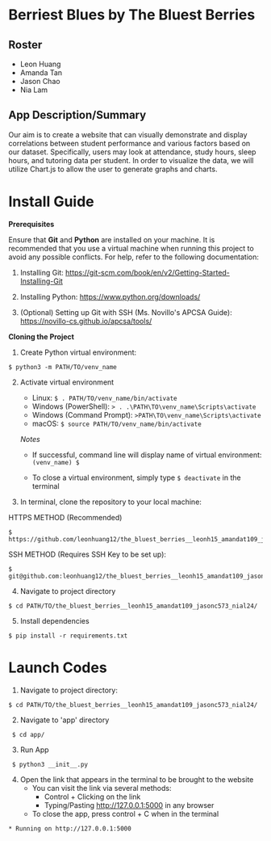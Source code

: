 # Berriest Blues by The Bluest Berries

## Roster
* Leon Huang
* Amanda Tan
* Jason Chao
* Nia Lam

## App Description/Summary
Our aim is to create a website that can visually demonstrate and display correlations between student performance and various factors based on our dataset. Specifically, users may look at attendance, study hours, sleep hours, and tutoring data per student. In order to visualize the data, we will utilize Chart.js to allow the user to generate graphs and charts. 

# Install Guide

**Prerequisites**

Ensure that **Git** and **Python** are installed on your machine. It is recommended that you use a virtual machine when running this project to avoid any possible conflicts. For help, refer to the following documentation:
   1. Installing Git: https://git-scm.com/book/en/v2/Getting-Started-Installing-Git 
   2. Installing Python: https://www.python.org/downloads/ 

   3. (Optional) Setting up Git with SSH (Ms. Novillo's APCSA Guide): https://novillo-cs.github.io/apcsa/tools/ 
         

**Cloning the Project**
1. Create Python virtual environment:

```
$ python3 -m PATH/TO/venv_name
```

2. Activate virtual environment 

   - Linux: `$ . PATH/TO/venv_name/bin/activate`
   - Windows (PowerShell): `> . .\PATH\TO\venv_name\Scripts\activate`
   - Windows (Command Prompt): `>PATH\TO\venv_name\Scripts\activate`
   - macOS: `$ source PATH/TO/venv_name/bin/activate`

   *Notes*

   - If successful, command line will display name of virtual environment: `(venv_name) $ `

   - To close a virtual environment, simply type `$ deactivate` in the terminal


3. In terminal, clone the repository to your local machine: 

HTTPS METHOD (Recommended)

```
$ https://github.com/leonhuang12/the_bluest_berries__leonh15_amandat109_jasonc573_nial24.git
```

SSH METHOD (Requires SSH Key to be set up):

```
$ git@github.com:leonhuang12/the_bluest_berries__leonh15_amandat109_jasonc573_nial24.git
```

4. Navigate to project directory

```
$ cd PATH/TO/the_bluest_berries__leonh15_amandat109_jasonc573_nial24/
```

5. Install dependencies

```
$ pip install -r requirements.txt
```
        
# Launch Codes

1. Navigate to project directory:

```
$ cd PATH/TO/the_bluest_berries__leonh15_amandat109_jasonc573_nial24/
```
 
2. Navigate to 'app' directory

```
 $ cd app/
```

3. Run App

```
 $ python3 __init__.py
```
4. Open the link that appears in the terminal to be brought to the website
    - You can visit the link via several methods:
        - Control + Clicking on the link
        - Typing/Pasting http://127.0.0.1:5000 in any browser
    - To close the app, press control + C when in the terminal

```    
* Running on http://127.0.0.1:5000
``` 
